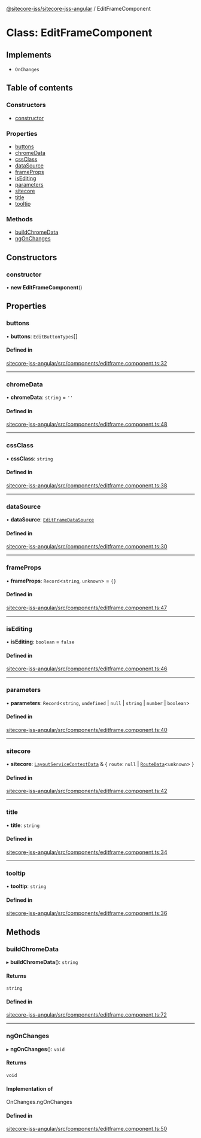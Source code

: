 [@sitecore-jss/sitecore-jss-angular](../README.md) / EditFrameComponent

# Class: EditFrameComponent

## Implements

- `OnChanges`

## Table of contents

### Constructors

- [constructor](EditFrameComponent.md#constructor)

### Properties

- [buttons](EditFrameComponent.md#buttons)
- [chromeData](EditFrameComponent.md#chromedata)
- [cssClass](EditFrameComponent.md#cssclass)
- [dataSource](EditFrameComponent.md#datasource)
- [frameProps](EditFrameComponent.md#frameprops)
- [isEditing](EditFrameComponent.md#isediting)
- [parameters](EditFrameComponent.md#parameters)
- [sitecore](EditFrameComponent.md#sitecore)
- [title](EditFrameComponent.md#title)
- [tooltip](EditFrameComponent.md#tooltip)

### Methods

- [buildChromeData](EditFrameComponent.md#buildchromedata)
- [ngOnChanges](EditFrameComponent.md#ngonchanges)

## Constructors

### constructor

• **new EditFrameComponent**()

## Properties

### buttons

• **buttons**: `EditButtonTypes`[]

#### Defined in

[sitecore-jss-angular/src/components/editframe.component.ts:32](https://github.com/Sitecore/jss/blob/c4ccad38b/packages/sitecore-jss-angular/src/components/editframe.component.ts#L32)

___

### chromeData

• **chromeData**: `string` = `''`

#### Defined in

[sitecore-jss-angular/src/components/editframe.component.ts:48](https://github.com/Sitecore/jss/blob/c4ccad38b/packages/sitecore-jss-angular/src/components/editframe.component.ts#L48)

___

### cssClass

• **cssClass**: `string`

#### Defined in

[sitecore-jss-angular/src/components/editframe.component.ts:38](https://github.com/Sitecore/jss/blob/c4ccad38b/packages/sitecore-jss-angular/src/components/editframe.component.ts#L38)

___

### dataSource

• **dataSource**: [`EditFrameDataSource`](../README.md#editframedatasource)

#### Defined in

[sitecore-jss-angular/src/components/editframe.component.ts:30](https://github.com/Sitecore/jss/blob/c4ccad38b/packages/sitecore-jss-angular/src/components/editframe.component.ts#L30)

___

### frameProps

• **frameProps**: `Record`\<`string`, `unknown`\> = `{}`

#### Defined in

[sitecore-jss-angular/src/components/editframe.component.ts:47](https://github.com/Sitecore/jss/blob/c4ccad38b/packages/sitecore-jss-angular/src/components/editframe.component.ts#L47)

___

### isEditing

• **isEditing**: `boolean` = `false`

#### Defined in

[sitecore-jss-angular/src/components/editframe.component.ts:46](https://github.com/Sitecore/jss/blob/c4ccad38b/packages/sitecore-jss-angular/src/components/editframe.component.ts#L46)

___

### parameters

• **parameters**: `Record`\<`string`, `undefined` \| ``null`` \| `string` \| `number` \| `boolean`\>

#### Defined in

[sitecore-jss-angular/src/components/editframe.component.ts:40](https://github.com/Sitecore/jss/blob/c4ccad38b/packages/sitecore-jss-angular/src/components/editframe.component.ts#L40)

___

### sitecore

• **sitecore**: [`LayoutServiceContextData`](../interfaces/LayoutServiceContextData.md) & \{ `route`: ``null`` \| [`RouteData`](../interfaces/RouteData.md)\<`unknown`\>  }

#### Defined in

[sitecore-jss-angular/src/components/editframe.component.ts:42](https://github.com/Sitecore/jss/blob/c4ccad38b/packages/sitecore-jss-angular/src/components/editframe.component.ts#L42)

___

### title

• **title**: `string`

#### Defined in

[sitecore-jss-angular/src/components/editframe.component.ts:34](https://github.com/Sitecore/jss/blob/c4ccad38b/packages/sitecore-jss-angular/src/components/editframe.component.ts#L34)

___

### tooltip

• **tooltip**: `string`

#### Defined in

[sitecore-jss-angular/src/components/editframe.component.ts:36](https://github.com/Sitecore/jss/blob/c4ccad38b/packages/sitecore-jss-angular/src/components/editframe.component.ts#L36)

## Methods

### buildChromeData

▸ **buildChromeData**(): `string`

#### Returns

`string`

#### Defined in

[sitecore-jss-angular/src/components/editframe.component.ts:72](https://github.com/Sitecore/jss/blob/c4ccad38b/packages/sitecore-jss-angular/src/components/editframe.component.ts#L72)

___

### ngOnChanges

▸ **ngOnChanges**(): `void`

#### Returns

`void`

#### Implementation of

OnChanges.ngOnChanges

#### Defined in

[sitecore-jss-angular/src/components/editframe.component.ts:50](https://github.com/Sitecore/jss/blob/c4ccad38b/packages/sitecore-jss-angular/src/components/editframe.component.ts#L50)
